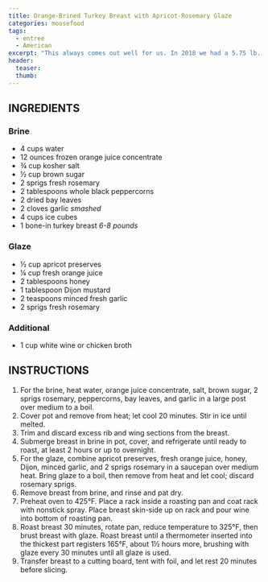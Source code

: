 ```yaml
---
title: Orange-Brined Turkey Breast with Apricot-Rosemary Glaze
categories: moosefood
tags:
  - entree
  - American
excerpt: "This always comes out well for us. In 2018 we had a 5.75 lb. fresh turkey breast. With the oven rack in the lowest spot, we roasted the breast at 450°F for 15 minutes, then added the glaze. Then we turned the temperature down tp 325°F and roasted for another 30 minutes, then glaze. We did two more cycles of 30 minute roast and glaze, and the turkey tested done after a total of 1 hour 15 minutes. (We put the turkey in around 1:50pm and it came out at 3:47pm. Extra time was for the glazing.)"
header:
  teaser:
  thumb:
---
```


## INGREDIENTS

### Brine
* 4 cups water
* 12 ounces frozen orange juice concentrate
* ¾ cup kosher salt
* ½ cup brown sugar
* 2 sprigs fresh rosemary
* 2 tablespoons whole black peppercorns
* 2 dried bay leaves
* 2 cloves garlic *smashed*
* 4 cups ice cubes
* 1 bone-in turkey breast *6-8 pounds*

### Glaze
* ½ cup apricot preserves
* ¼ cup fresh orange juice
* 2 tablespoons honey
* 1 tablespoon Dijon mustard
* 2 teaspoons minced fresh garlic
* 2 sprigs fresh rosemary

### Additional
* 1 cup white wine or chicken broth

## INSTRUCTIONS
1. For the brine, heat water, orange juice concentrate, salt, brown sugar, 2 sprigs rosemary, peppercorns, bay leaves, and garlic in a large post over medium to a boil.
2. Cover pot and remove from heat; let cool 20 minutes. Stir in ice until melted.
3. Trim and discard excess rib and wing sections from the breast.
4. Submerge breast in brine in pot, cover, and refrigerate until ready to roast, at least 2 hours or up to overnight.
5. For the glaze, combine apricot preserves, fresh orange juice, honey, Dijon, minced garlic, and 2 sprigs rosemary in a saucepan over medium heat. Bring glaze to a boil, then remove from heat and let cool; discard rosemary sprigs.
6. Remove breast from brine, and rinse and pat dry.
7. Preheat oven to 425°F. Place a rack inside a roasting pan and coat rack with nonstick spray. Place breast skin-side up on rack and pour wine into bottom of roasting pan.
8. Roast breast 30 minutes, rotate pan, reduce temperature to 325°F, then brust breast with glaze. Roast breast until a thermometer inserted into the thickest part registers 165°F, about 1½ hours more, brushing with glaze every 30 minutes until all glaze is used.
9. Transfer breast to a cutting board, tent with foil, and let rest 20 minutes before slicing.
